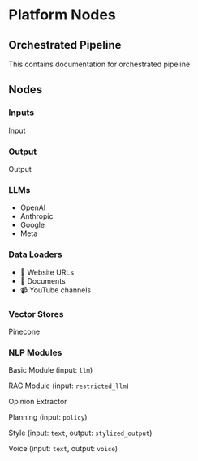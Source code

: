 # Platform Nodes

## Orchestrated Pipeline

This contains documentation for orchestrated pipeline

## Nodes

### Inputs

Input

### Output

Output

### LLMs

* OpenAI
* Anthropic
* Google
* Meta

### Data Loaders

* 🔗 Website URLs
* 📄 Documents
* 📹 YouTube channels

### Vector Stores

Pinecone

### NLP Modules

Basic Module (input: `llm`)

RAG Module (input: `restricted_llm`)

Opinion Extractor

Planning (input: `policy`)

Style (input: `text`, output: `stylized_output`)

Voice (input: `text`, output: `voice`)
